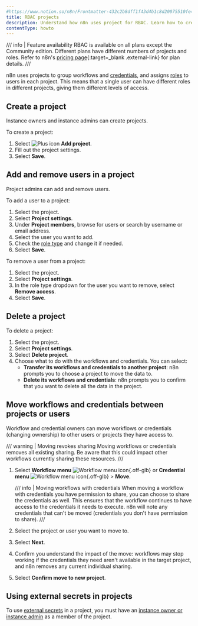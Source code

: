 ```yaml
---
#https://www.notion.so/n8n/Frontmatter-432c2b8dff1f43d4b1c8d20075510fe4
title: RBAC projects
description: Understand how n8n uses project for RBAC. Learn how to create and manage projects.
contentType: howto
---
```


/// info | Feature availability
RBAC is available on all plans except the Community edition. Different plans have different numbers of projects and roles. Refer to n8n's [pricing page](https://n8n.io/pricing/){:target=_blank .external-link} for plan details.
///

n8n uses projects to group workflows and [credentials](/glossary.md#credential-n8n), and assigns [roles](/user-management/rbac/role-types.md) to users in each project. This means that a single user can have different roles in different projects, giving them different levels of access.

## Create a project

Instance owners and instance admins can create projects.

To create a project:

1. Select <span class="inline-image">![Plus icon](/_images/common-icons/plus.png)</span> **Add project**.
1. Fill out the project settings.
1. Select **Save**.

## Add and remove users in a project

Project admins can add and remove users.

To add a user to a project:

1. Select the project.
1. Select **Project settings**.
1. Under **Project members**, browse for users or search by username or email address.
1. Select the user you want to add.
1. Check the [role type](/user-management/rbac/role-types.md) and change it if needed.
1. Select **Save**.

To remove a user from a project:

1. Select the project.
1. Select **Project settings**.
1. In the role type dropdown for the user you want to remove, select **Remove access**.
1. Select **Save**.

## Delete a project

To delete a project:

1. Select the project.
1. Select **Project settings**.
1. Select **Delete project**.
1. Choose what to do with the workflows and credentials. You can select:
	* **Transfer its workflows and credentials to another project**: n8n prompts you to choose a project to move the data to.
	* **Delete its workflows and credentials**: n8n prompts you to confirm that you want to delete all the data in the project.

## Move workflows and credentials between projects or users

Workflow and credential owners can move workflows or credentials (changing ownership) to other users or projects they have access to.

/// warning | Moving revokes sharing
Moving workflows or credentials removes all existing sharing. Be aware that this could impact other workflows currently sharing these resources.
///

1. Select **Workflow menu** <span class="inline-image">![Workflow menu icon](/_images/common-icons/three-dot-options-menu.png){.off-glb}</span> or **Credential menu** <span class="inline-image">![Workflow menu icon](/_images/common-icons/three-dot-options-menu.png){.off-glb}</span> > **Move**.

	/// info | Moving workflows with credentials
	When moving a workflow with credentials you have permission to share, you can choose to share the credentials as well. This ensures that the workflow continues to have access to the credentials it needs to execute. n8n will note any credentials that can't be moved (credentials you don't have permission to share).
	///

1. Select the project or user you want to move to.
1. Select **Next**.
1. Confirm you understand the impact of the move: workflows may stop working if the credentials they need aren't available in the target project, and n8n removes any current individual sharing.
1. Select **Confirm move to new project**.

## Using external secrets in projects

To use [external secrets](/external-secrets.md) in a project, you must have an [instance owner or instance admin](/user-management/account-types.md) as a member of the project.
